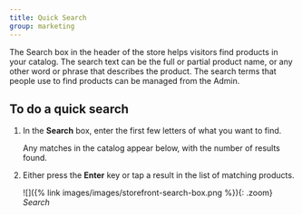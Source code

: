 ```yaml
---
title: Quick Search
group: marketing
---
```


The Search box in the header of the store helps visitors find products in your catalog. The search text can be the full or partial product name, or any other word or phrase that describes the product. The search terms that people use to find products can be managed from the Admin.

## To do a quick search

1. In the **Search** box, enter the first few letters of what you want to find.

    Any matches in the catalog appear below, with the number of results found.

1. Either press the **Enter** key or tap a result in the list of matching products.

    ![]({% link images/images/storefront-search-box.png %}){: .zoom}
    *Search*
